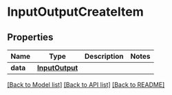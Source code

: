 # InputOutputCreateItem

## Properties
Name | Type | Description | Notes
------------ | ------------- | ------------- | -------------
**data** | [**InputOutput**](InputOutput.md) |  | 

[[Back to Model list]](../README.md#documentation-for-models) [[Back to API list]](../README.md#documentation-for-api-endpoints) [[Back to README]](../README.md)


